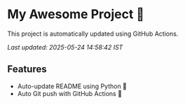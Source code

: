 # My Awesome Project 🚀

This project is automatically updated using GitHub Actions.

_Last updated: 2025-05-24 14:58:42 IST_

## Features
- Auto-update README using Python 🐍
- Auto Git push with GitHub Actions 🤖
